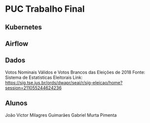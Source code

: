 # PUC Trabalho Final
## Kubernetes
## Airflow

## Dados
Votos Nominais Válidos e Votos Brancos das Eleições de 2018
Fonte: Sistema de Estatísticas Eleitorais
Link: https://sig.tse.jus.br/ords/dwapr/seai/r/sig-eleicao/home?session=211055244624236

## Alunos
João Victor Milagres Guimarães
Gabriel Murta Pimenta
